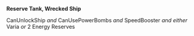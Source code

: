 ﻿**Reserve Tank, Wrecked Ship**

CanUnlockShip *and* CanUsePowerBombs *and* SpeedBooster *and either* Varia *or* 2 Energy Reserves
